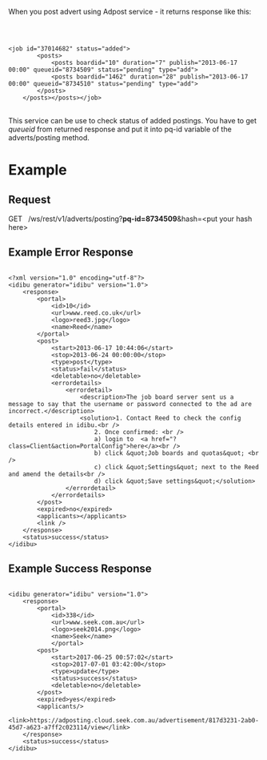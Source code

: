 <p>When you post advert using Adpost service - it returns response like this:</p>
<p>&nbsp;</p>
<pre wrap="">
<code type="xml">
&lt;job id=&quot;37014682&quot; status=&quot;added&quot;&gt;
		&lt;posts&gt;
			&lt;posts boardid=&quot;10&quot; duration=&quot;7&quot; publish=&quot;2013-06-17 00:00&quot; queueid=&quot;8734509&quot; status=&quot;pending&quot; type=&quot;add&quot;&gt;
			&lt;posts boardid=&quot;1462&quot; duration=&quot;28&quot; publish=&quot;2013-06-17 00:00&quot; queueid=&quot;8734510&quot; status=&quot;pending&quot; type=&quot;add&quot;&gt;
		&lt;/posts&gt;
	&lt;/posts&gt;&lt;/posts&gt;&lt;/job&gt;
</code>
</pre>
<p>This service can be use to check status of added postings. You have to get <em>queueid</em> from returned response and put it into pq-id variable of the adverts/posting method.</p>
<h1>
	Example</h1>
<h2>
	Request</h2>
<p>GET&nbsp;&nbsp; /ws/rest/v1/adverts/posting?<strong>pq-id=8734509</strong>&amp;hash=&lt;put your hash here&gt;</p>
<h2>Example Error Response</h2>
<pre wrap="">
<code type="xml">
&lt;?xml version=&quot;1.0&quot; encoding=&quot;utf-8&quot;?&gt;
&lt;idibu generator=&quot;idibu&quot; version=&quot;1.0&quot;&gt;
	&lt;response&gt;
		&lt;portal&gt;
			&lt;id&gt;10&lt;/id&gt;
			&lt;url&gt;www.reed.co.uk&lt;/url&gt;
			&lt;logo&gt;reed3.jpg&lt;/logo&gt;
			&lt;name&gt;Reed&lt;/name&gt;
		&lt;/portal&gt;
		&lt;post&gt;
			&lt;start&gt;2013-06-17 10:44:06&lt;/start&gt;
			&lt;stop&gt;2013-06-24 00:00:00&lt;/stop&gt;
			&lt;type&gt;post&lt;/type&gt;
			&lt;status&gt;fail&lt;/status&gt;
			&lt;deletable&gt;no&lt;/deletable&gt;
			&lt;errordetails&gt;
				&lt;errordetail&gt;
					&lt;description&gt;The job board server sent us a message to say that the username or password connected to the ad are incorrect.&lt;/description&gt;
					&lt;solution&gt;1. Contact Reed to check the config details entered in idibu.&lt;br /&gt;
						2. Once confirmed: &lt;br /&gt;
						a) login to  &lt;a href=&quot;?class=Client&amp;action=PortalConfig&quot;&gt;here&lt;/a&gt;&lt;br /&gt;
						b) click &amp;quot;Job boards and quotas&amp;quot; &lt;br /&gt;
						c) click &amp;quot;Settings&amp;quot; next to the Reed and amend the details&lt;br /&gt;
						d) click &amp;quot;Save settings&amp;quot;&lt;/solution&gt;
				&lt;/errordetail&gt;
			&lt;/errordetails&gt;
		&lt;/post&gt;
		&lt;expired&gt;no&lt;/expired&gt;
		&lt;applicants&gt;&lt;/applicants&gt;
		&lt;link /&gt;
	&lt;/response&gt;
	&lt;status&gt;success&lt;/status&gt;
&lt;/idibu&gt;
</code></pre>

<h2>Example Success Response</h2>
<pre wrap="">
<code type="xml">
&lt;idibu generator=&quot;idibu&quot; version=&quot;1.0&quot;&gt;
	&lt;response&gt;
		&lt;portal&gt;
			&lt;id&gt;338&lt;/id&gt;
			&lt;url&gt;www.seek.com.au&lt;/url&gt;
			&lt;logo&gt;seek2014.png&lt;/logo&gt;
			&lt;name&gt;Seek&lt;/name&gt;
			&lt;/portal&gt;
		&lt;post&gt;
			&lt;start&gt;2017-06-25 00:57:02&lt;/start&gt;
			&lt;stop&gt;2017-07-01 03:42:00&lt;/stop&gt;
			&lt;type&gt;update&lt;/type&gt;
			&lt;status&gt;success&lt;/status&gt;
			&lt;deletable&gt;no&lt;/deletable&gt;
		&lt;/post&gt;
		&lt;expired&gt;yes&lt;/expired&gt;
		&lt;applicants/&gt;
		&lt;link&gt;https://adposting.cloud.seek.com.au/advertisement/817d3231-2ab0-45d7-a623-a7ff2c023114/view&lt;/link&gt;
	&lt;/response&gt;
	&lt;status&gt;success&lt;/status&gt;
&lt;/idibu&gt;
</code></pre>
